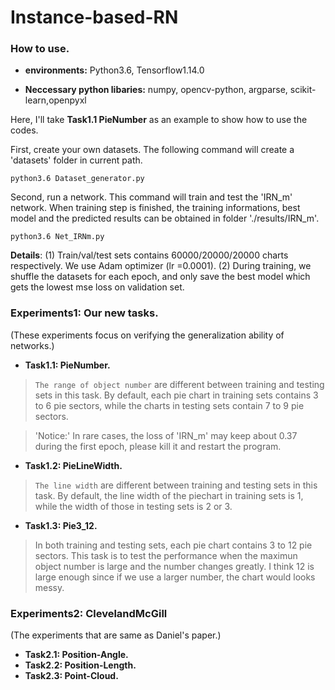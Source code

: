 # Instance-based-RN


### How to use.

* **environments:** Python3.6, Tensorflow1.14.0

* **Neccessary python libaries:** numpy, opencv-python, argparse, scikit-learn,openpyxl

Here, I'll take **Task1.1 PieNumber** as an example to show how to use the codes.

First, create your own datasets. The following command will create a 'datasets' folder in current path.

```
python3.6 Dataset_generator.py
```

Second, run a network. This command will train and test the 'IRN_m' network. When training step is finished, the training informations, best model and the predicted results can be obtained in folder './results/IRN_m'.

```
python3.6 Net_IRNm.py
```

**Details**: (1) Train/val/test sets contains 60000/20000/20000 charts respectively. We use Adam optimizer (lr =0.0001). (2) During training, we shuffle the datasets for each epoch, and only save the best model which gets the lowest mse loss on validation set.

### Experiments1: Our new tasks. 
(These experiments focus on verifying the generalization ability of networks.)

* **Task1.1: PieNumber.**

> `The range of object number` are different between training and testing sets in this task. By default, each pie chart in training sets contains 3 to 6 pie sectors, while the charts in testing sets contain 7 to 9 pie sectors.

> 'Notice:' In rare cases, the loss of 'IRN_m' may keep about 0.37 during the first epoch, please kill it and restart the program.

* **Task1.2: PieLineWidth.**

> `The line width` are different between training and testing sets in this task. By default, the line width of the piechart in training sets is 1, while the width of those in testing sets is 2 or 3.

* **Task1.3: Pie3_12.**

> In both training and testing sets, each pie chart contains 3 to 12 pie sectors. This task is to test the performance when the maximun object number is large and the number changes greatly. I think 12 is large enough since if we use a larger number, the chart would looks messy.


### Experiments2: ClevelandMcGill
(The experiments that are same as Daniel's paper.)

* **Task2.1: Position-Angle.**
* **Task2.2: Position-Length.**
* **Task2.3: Point-Cloud.**


